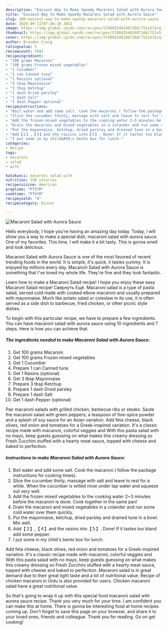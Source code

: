 ```yaml
---
description: "Easiest Way to Make Speedy Macaroni Salad with Aurora Sauce"
title: "Easiest Way to Make Speedy Macaroni Salad with Aurora Sauce"
slug: 286-easiest-way-to-make-speedy-macaroni-salad-with-aurora-sauce
date: 2020-09-11T07:46:10.385Z
image: https://img-global.cpcdn.com/recipes/5748825462407168/751x532cq70/macaroni-salad-with-aurora-sauce-recipe-main-photo.jpg
thumbnail: https://img-global.cpcdn.com/recipes/5748825462407168/751x532cq70/macaroni-salad-with-aurora-sauce-recipe-main-photo.jpg
cover: https://img-global.cpcdn.com/recipes/5748825462407168/751x532cq70/macaroni-salad-with-aurora-sauce-recipe-main-photo.jpg
author: Brandon Craig
ratingvalue: 5
reviewcount: 7942
recipeingredient:
- "100 grams Macaroni"
- "100 grams Frozen mixed vegetables"
- "1 Cucumber"
- "1 can Canned tuna"
- "1 Raisins optional"
- "3 tbsp Mayonnaise"
- "3 tbsp Ketchup"
- "1 dash Dried parsley"
- "1 dash Salt"
- "1 dash Pepper optional"
recipeinstructions:
- "Boil water and add some salt. Cook the macaroni ( follow the package instructions for cooking times)."
- "Slice the cucumber thinly, massage with salt and leave to rest for a while. When the cucumber is wilted rinse under tap water and squeeze out very well."
- "Add the frozen mixed vegetables to the cooking water 2~3 minutes before the macaroni is done. Cook together in the same pan!"
- "Drain the macaroni and mixed vegetables in a colander and run some cold water over them quickly."
- "Put the mayonnaise, ketchup, dried parsley and drained tune in a bowl. Mix well."
- "Add【２】,【４】and the raisins into【５】. Done! If it tastes too bland add some pepper."
- "I put some in my child&#39;s bento box for lunch."
categories:
- Recipe
tags:
- macaroni
- salad
- with

katakunci: macaroni salad with 
nutrition: 150 calories
recipecuisine: American
preptime: "PT37M"
cooktime: "PT47M"
recipeyield: "4"
recipecategory: Dinner

---
```



![Macaroni Salad with Aurora Sauce](https://img-global.cpcdn.com/recipes/5748825462407168/751x532cq70/macaroni-salad-with-aurora-sauce-recipe-main-photo.jpg)

Hello everybody, I hope you're having an amazing day today. Today, I will show you a way to make a special dish, macaroni salad with aurora sauce. One of my favorites. This time, I will make it a bit tasty. This is gonna smell and look delicious.

Macaroni Salad with Aurora Sauce is one of the most favored of recent trending foods in the world. It is simple, it's quick, it tastes yummy. It is enjoyed by millions every day. Macaroni Salad with Aurora Sauce is something that I've loved my whole life. They're fine and they look fantastic.

Learn how to make a Macaroni Salad recipe! I hope you enjoy these easy Macaroni Salad recipe! Свернуть Ещё. Macaroni salad is a type of pasta salad, served cold made with cooked elbow macaroni and usually prepared with mayonnaise. Much like potato salad or coleslaw in its use, it is often served as a side dish to barbecue, fried chicken, or other picnic style dishes.


To begin with this particular recipe, we have to prepare a few ingredients. You can have macaroni salad with aurora sauce using 10 ingredients and 7 steps. Here is how you can achieve that.

<!--inarticleads1-->

##### The ingredients needed to make Macaroni Salad with Aurora Sauce:

1. Get 100 grams Macaroni
1. Get 100 grams Frozen mixed vegetables
1. Get 1 Cucumber
1. Prepare 1 can Canned tuna
1. Get 1 Raisins (optional)
1. Get 3 tbsp Mayonnaise
1. Prepare 3 tbsp Ketchup
1. Prepare 1 dash Dried parsley
1. Prepare 1 dash Salt
1. Get 1 dash Pepper (optional)


Pair macaroni salads with grilled chicken, barbecue ribs or steaks. Saute the macaroni salad with green peppers, a teaspoon of five-spice powder and a splash of soy sauce for an Asian variation. Add feta cheese, black olives, red onion and tomatoes for a Greek-inspired variation. It&#39;s a classic recipe made with macaroni, colorful veggies and With this pasta salad with no mayo, keep guests guessing on what makes this creamy dressing so Fresh Zucchini stuffed with a hearty meat sauce, topped with cheese and baked to perfection. 

<!--inarticleads2-->

##### Instructions to make Macaroni Salad with Aurora Sauce:

1. Boil water and add some salt. Cook the macaroni ( follow the package instructions for cooking times).
1. Slice the cucumber thinly, massage with salt and leave to rest for a while. When the cucumber is wilted rinse under tap water and squeeze out very well.
1. Add the frozen mixed vegetables to the cooking water 2~3 minutes before the macaroni is done. Cook together in the same pan!
1. Drain the macaroni and mixed vegetables in a colander and run some cold water over them quickly.
1. Put the mayonnaise, ketchup, dried parsley and drained tune in a bowl. Mix well.
1. Add【２】,【４】and the raisins into【５】. Done! If it tastes too bland add some pepper.
1. I put some in my child&#39;s bento box for lunch.


Add feta cheese, black olives, red onion and tomatoes for a Greek-inspired variation. It&#39;s a classic recipe made with macaroni, colorful veggies and With this pasta salad with no mayo, keep guests guessing on what makes this creamy dressing so Fresh Zucchini stuffed with a hearty meat sauce, topped with cheese and baked to perfection. Macaroni salad is in great demand due to their great light taste and a lot of nutritional value. Recipe of chicken macaroni in Urdu is also provided for users. Chicken macaroni salad have a great nutritional value. 

So that's going to wrap it up with this special food macaroni salad with aurora sauce recipe. Thank you very much for your time. I am confident you can make this at home. There is gonna be interesting food at home recipes coming up. Don't forget to save this page on your browser, and share it to your loved ones, friends and colleague. Thank you for reading. Go on get cooking!
